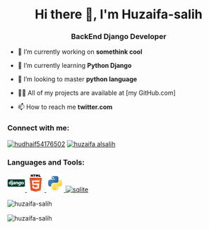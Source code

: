 <h1 align="center">Hi there 👋, I'm Huzaifa-salih</h1>
<h3 align="center">BackEnd Django Developer</h3>

- 🔭 I’m currently working on **somethink cool**

- 🌱 I’m currently learning **Python Django**

- 👯 I’m looking to master **python language**

- 👨‍💻 All of my projects are available at [my GitHub.com]

- 📫 How to reach me **twitter.com**

<h3 align="left">Connect with me:</h3>
<p align="left">
<a href="https://twitter.com/hudhaif54176502" target="blank"><img align="center" src="https://raw.githubusercontent.com/rahuldkjain/github-profile-readme-generator/master/src/images/icons/Social/twitter.svg" alt="hudhaif54176502" height="30" width="40" /></a>
<a href="https://linkedin.com/in/huzaifa alsalih" target="blank"><img align="center" src="https://raw.githubusercontent.com/rahuldkjain/github-profile-readme-generator/master/src/images/icons/Social/linked-in-alt.svg" alt="huzaifa alsalih" height="30" width="40" /></a>
</p>

<h3 align="left">Languages and Tools:</h3>
<p align="left"> <a href="https://www.djangoproject.com/" target="_blank" rel="noreferrer"> <img src="https://raw.githubusercontent.com/devicons/devicon/master/icons/django/django-original.svg" alt="django" width="40" height="40"/> </a> <a href="https://www.w3.org/html/" target="_blank" rel="noreferrer"> <img src="https://raw.githubusercontent.com/devicons/devicon/master/icons/html5/html5-original-wordmark.svg" alt="html5" width="40" height="40"/> </a> <a href="https://www.python.org" target="_blank" rel="noreferrer"> <img src="https://raw.githubusercontent.com/devicons/devicon/master/icons/python/python-original.svg" alt="python" width="40" height="40"/> </a> <a href="https://www.sqlite.org/" target="_blank" rel="noreferrer"> <img src="https://www.vectorlogo.zone/logos/sqlite/sqlite-icon.svg" alt="sqlite" width="40" height="40"/> </a> </p>

<p><img align="center" src="https://github-readme-stats.vercel.app/api/top-langs?username=huzaifa-salih&show_icons=true&locale=en&layout=compact" alt="huzaifa-salih" /></p>

<p><img align="center" src="https://github-readme-streak-stats.herokuapp.com/?user=huzaifa-salih&" alt="huzaifa-salih" /></p>
